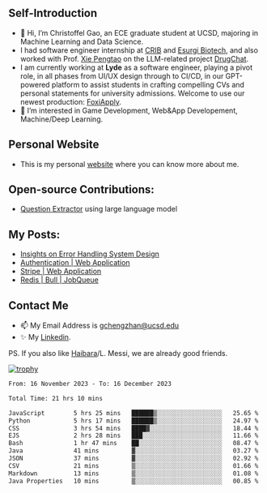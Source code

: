 ## Self-Introduction
- 👋 Hi, I’m Christoffel Gao, an ECE graduate student at UCSD, majoring in Machine Learning and Data Science.
- I had software engineer internship at [CRIB](https://www.linkedin.com/company/trycrib/) and [Esurgi Biotech](https://myesurgi.com/), and also worked with Prof. [Xie Pengtao](https://pengtaoxie.github.io/) on the LLM-related project [DrugChat](https://github.com/UCSD-AI4H/drugchat).
- I am currently working at **Lyde** as a software engineer, playing a pivot role, in all phases from UI/UX design through to CI/CD, in our GPT-powered platform to assist students in crafting compelling CVs and personal statements for university admissions. Welcome to use our newest production: [FoxiApply](https://lyde.io).
- 👀 I’m interested in Game Development, Web&App Developement, Machine/Deep Learning.

## Personal Website
-  This is my personal [website](https://gaochengzhan.netlify.app/) where you can know more about me.

## Open-source Contributions:
- [Question Extractor](https://github.com/nestordemeure/question_extractor) using large language model

## My Posts:
- [Insights on Error Handling System Design](https://gaochengzhan.netlify.app/post/error-handling/)
- [Authentication | Web Application](https://gaochengzhan.netlify.app/post/authentication/)
- [Stripe | Web Application](https://gaochengzhan.netlify.app/post/stripe/)
- [Redis | Bull | JobQueue](https://gaochengzhan.netlify.app/post/job-queue/)

## Contact Me
- 📫 My Email Address is gchengzhan@ucsd.edu
- ✨ My [Linkedin](https://www.linkedin.com/in/chengzhan-christoffel-gao/).

PS. If you also like [Haibara](https://www.detectiveconanworld.com/wiki/Ai_Haibara)/L. Messi, we are already good friends.

[![trophy](https://github-profile-trophy.vercel.app/?username=gaochengzhan&theme=flat&row=1&margin-w=12)](https://github.com/ryo-ma/github-profile-trophy)

<!--START_SECTION:waka-->

```txt
From: 16 November 2023 - To: 16 December 2023

Total Time: 21 hrs 10 mins

JavaScript        5 hrs 25 mins   ██████▒░░░░░░░░░░░░░░░░░░   25.65 %
Python            5 hrs 17 mins   ██████▒░░░░░░░░░░░░░░░░░░   24.97 %
CSS               3 hrs 54 mins   ████▓░░░░░░░░░░░░░░░░░░░░   18.44 %
EJS               2 hrs 28 mins   ███░░░░░░░░░░░░░░░░░░░░░░   11.66 %
Bash              1 hr 47 mins    ██░░░░░░░░░░░░░░░░░░░░░░░   08.47 %
Java              41 mins         ▓░░░░░░░░░░░░░░░░░░░░░░░░   03.27 %
JSON              37 mins         ▓░░░░░░░░░░░░░░░░░░░░░░░░   02.92 %
CSV               21 mins         ▒░░░░░░░░░░░░░░░░░░░░░░░░   01.66 %
Markdown          13 mins         ▒░░░░░░░░░░░░░░░░░░░░░░░░   01.08 %
Java Properties   10 mins         ▒░░░░░░░░░░░░░░░░░░░░░░░░   00.85 %
```

<!--END_SECTION:waka-->

<!---
gaochengzhan/gaochengzhan is a ✨ special ✨ repository because its `README.md` (this file) appears on your GitHub profile.
You can click the Preview link to take a look at your changes.
--->
